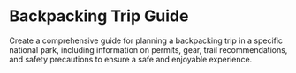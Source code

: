 # Backpacking Trip Guide

Create a comprehensive guide for planning a backpacking trip in a specific national park, including information on permits, gear, trail recommendations, and safety precautions to ensure a safe and enjoyable experience.